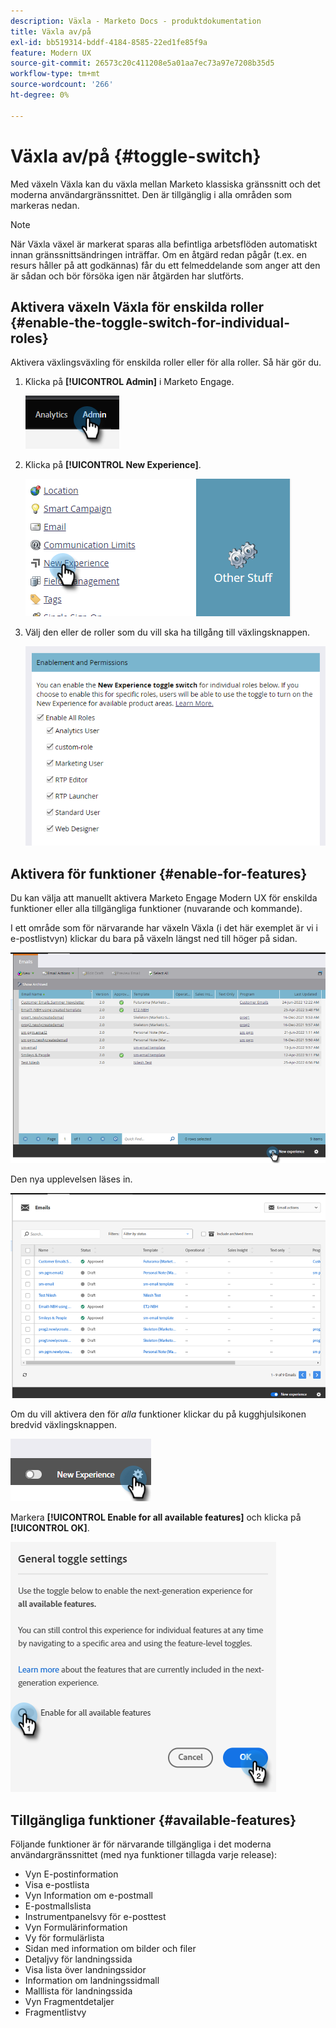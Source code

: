 ```yaml
---
description: Växla - Marketo Docs - produktdokumentation
title: Växla av/på
exl-id: bb519314-bddf-4184-8585-22ed1fe85f9a
feature: Modern UX
source-git-commit: 26573c20c411208e5a01aa7ec73a97e7208b35d5
workflow-type: tm+mt
source-wordcount: '266'
ht-degree: 0%

---
```


# Växla av/på {#toggle-switch}

Med växeln Växla kan du växla mellan Marketo klassiska gränssnitt och det moderna användargränssnittet. Den är tillgänglig i alla områden som markeras nedan.

>[!NOTE]
>
>När Växla växel är markerat sparas alla befintliga arbetsflöden automatiskt innan gränssnittsändringen inträffar. Om en åtgärd redan pågår (t.ex. en resurs håller på att godkännas) får du ett felmeddelande som anger att den är sådan och bör försöka igen när åtgärden har slutförts.

## Aktivera växeln Växla för enskilda roller {#enable-the-toggle-switch-for-individual-roles}

Aktivera växlingsväxling för enskilda roller eller för alla roller. Så här gör du.

1. Klicka på **[!UICONTROL Admin]** i Marketo Engage.

   ![](assets/toggle-switch-1.png)

1. Klicka på **[!UICONTROL New Experience]**.

   ![](assets/toggle-switch-2.png)

1. Välj den eller de roller som du vill ska ha tillgång till växlingsknappen.

   ![](assets/toggle-switch-3.png)

## Aktivera för funktioner {#enable-for-features}

Du kan välja att manuellt aktivera Marketo Engage Modern UX för enskilda funktioner eller alla tillgängliga funktioner (nuvarande och kommande).

I ett område som för närvarande har växeln Växla (i det här exemplet är vi i e-postlistvyn) klickar du bara på växeln längst ned till höger på sidan.

![](assets/toggle-switch-4.png)

Den nya upplevelsen läses in.

![](assets/toggle-switch-5.png)

Om du vill aktivera den för _alla_ funktioner klickar du på kugghjulsikonen bredvid växlingsknappen.

![](assets/toggle-switch-6.png)

Markera **[!UICONTROL Enable for all available features]** och klicka på **[!UICONTROL OK]**.

![](assets/toggle-switch-7.png)

## Tillgängliga funktioner {#available-features}

Följande funktioner är för närvarande tillgängliga i det moderna användargränssnittet (med nya funktioner tillagda varje release):

* Vyn E-postinformation
* Visa e-postlista
* Vyn Information om e-postmall
* E-postmallslista
* Instrumentpanelsvy för e-posttest
* Vyn Formulärinformation
* Vy för formulärlista
* Sidan med information om bilder och filer
* Detaljvy för landningssida
* Visa lista över landningssidor
* Information om landningssidmall
* Malllista för landningssida
* Vyn Fragmentdetaljer
* Fragmentlistvy
